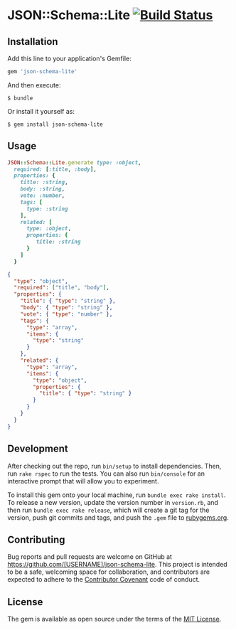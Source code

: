 # JSON::Schema::Lite [![Build Status](https://travis-ci.org/munky69rock/json-schema-lite.svg?branch=master)](https://travis-ci.org/munky69rock/json-schema-lite)

## Installation

Add this line to your application's Gemfile:

```ruby
gem 'json-schema-lite'
```

And then execute:

    $ bundle

Or install it yourself as:

    $ gem install json-schema-lite

## Usage

```ruby
JSON::Schema::Lite.generate type: :object,
  required: [:title, :body],
  properties: {
    title: :string,
    body: :string,
    vote: :number,
    tags: [
      type: :string
    ],
    related: [
      type: :object,
      properties: {
         title: :string
      }
    ]
  }
```

```json
{
  "type": "object",
  "required": ["title", "body"],
  "properties": {
    "title": { "type": "string" },
    "body": { "type": "string" },
    "vote": { "type": "number" },
    "tags": {
      "type": "array",
      "items": {
        "type": "string" 
      }
    },
    "related": {
      "type": "array",
      "items": {
        "type": "object",
        "properties": {
          "title": { "type": "string" }
        }
      }
    }
  }
}
```

## Development

After checking out the repo, run `bin/setup` to install dependencies. Then, run `rake rspec` to run the tests. You can also run `bin/console` for an interactive prompt that will allow you to experiment.

To install this gem onto your local machine, run `bundle exec rake install`. To release a new version, update the version number in `version.rb`, and then run `bundle exec rake release`, which will create a git tag for the version, push git commits and tags, and push the `.gem` file to [rubygems.org](https://rubygems.org).

## Contributing

Bug reports and pull requests are welcome on GitHub at https://github.com/[USERNAME]/json-schema-lite. This project is intended to be a safe, welcoming space for collaboration, and contributors are expected to adhere to the [Contributor Covenant](contributor-covenant.org) code of conduct.


## License

The gem is available as open source under the terms of the [MIT License](http://opensource.org/licenses/MIT).

